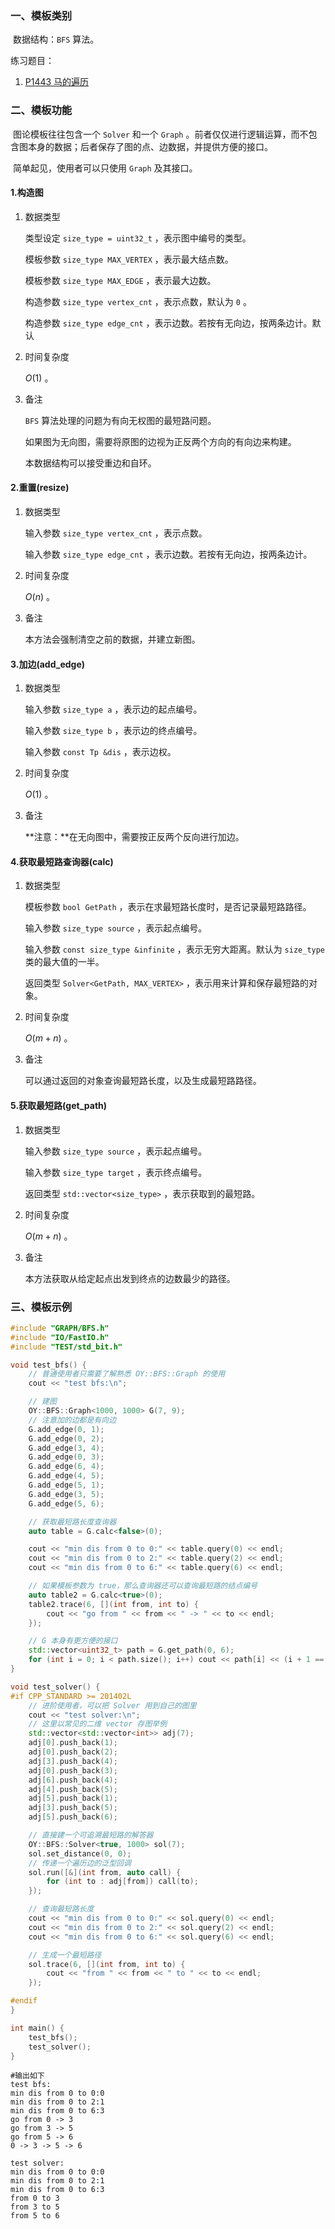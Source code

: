 ### 一、模板类别

​	数据结构：`BFS` 算法。

  练习题目：

1. [P1443 马的遍历](https://www.luogu.com.cn/problem/P1443)


### 二、模板功能

​	图论模板往往包含一个 `Solver` 和一个 `Graph` 。前者仅仅进行逻辑运算，而不包含图本身的数据；后者保存了图的点、边数据，并提供方便的接口。

​	简单起见，使用者可以只使用 `Graph` 及其接口。

#### 1.构造图

1. 数据类型

   类型设定 `size_type = uint32_t` ，表示图中编号的类型。

   模板参数 `size_type MAX_VERTEX` ，表示最大结点数。

   模板参数 `size_type MAX_EDGE` ，表示最大边数。
   
   构造参数 `size_type vertex_cnt` ，表示点数，默认为 `0` 。
   
   构造参数 `size_type edge_cnt` ，表示边数。若按有无向边，按两条边计。默认
   
2. 时间复杂度

   $O(1)$ 。

3. 备注

   `BFS` 算法处理的问题为有向无权图的最短路问题。

   如果图为无向图，需要将原图的边视为正反两个方向的有向边来构建。

   本数据结构可以接受重边和自环。
   

#### 2.重置(resize)

1. 数据类型

   输入参数 `size_type vertex_cnt` ，表示点数。

   输入参数 `size_type edge_cnt` ，表示边数。若按有无向边，按两条边计。

2. 时间复杂度

   $O(n)$ 。

3. 备注

   本方法会强制清空之前的数据，并建立新图。

#### 3.加边(add_edge)

1. 数据类型

   输入参数 `size_type a`​ ，表示边的起点编号。

   输入参数 `size_type b` ，表示边的终点编号。

   输入参数 `const Tp &dis` ，表示边权。

2. 时间复杂度

   $O(1)$ 。

3. 备注

   **注意：**在无向图中，需要按正反两个反向进行加边。

#### 4.获取最短路查询器(calc)

1. 数据类型

   模板参数 `bool GetPath` ，表示在求最短路长度时，是否记录最短路路径。

   输入参数 `size_type source` ，表示起点编号。

   输入参数 `const size_type &infinite` ，表示无穷大距离。默认为 `size_type` 类的最大值的一半。

   返回类型 `Solver<GetPath, MAX_VERTEX>` ，表示用来计算和保存最短路的对象。

2. 时间复杂度

   $O(m+n)$ 。

3. 备注

   可以通过返回的对象查询最短路长度，以及生成最短路路径。

#### 5.获取最短路(get_path)

1. 数据类型

   输入参数 `size_type source` ，表示起点编号。

   输入参数 `size_type target` ，表示终点编号。

   返回类型 `std::vector<size_type>` ，表示获取到的最短路。

2. 时间复杂度

   $O(m+n)$ 。

3. 备注

   本方法获取从给定起点出发到终点的边数最少的路径。


### 三、模板示例

```c++
#include "GRAPH/BFS.h"
#include "IO/FastIO.h"
#include "TEST/std_bit.h"

void test_bfs() {
    // 普通使用者只需要了解熟悉 OY::BFS::Graph 的使用
    cout << "test bfs:\n";

    // 建图
    OY::BFS::Graph<1000, 1000> G(7, 9);
    // 注意加的边都是有向边
    G.add_edge(0, 1);
    G.add_edge(0, 2);
    G.add_edge(3, 4);
    G.add_edge(0, 3);
    G.add_edge(6, 4);
    G.add_edge(4, 5);
    G.add_edge(5, 1);
    G.add_edge(3, 5);
    G.add_edge(5, 6);

    // 获取最短路长度查询器
    auto table = G.calc<false>(0);

    cout << "min dis from 0 to 0:" << table.query(0) << endl;
    cout << "min dis from 0 to 2:" << table.query(2) << endl;
    cout << "min dis from 0 to 6:" << table.query(6) << endl;

    // 如果模板参数为 true，那么查询器还可以查询最短路的结点编号
    auto table2 = G.calc<true>(0);
    table2.trace(6, [](int from, int to) {
        cout << "go from " << from << " -> " << to << endl;
    });

    // G 本身有更方便的接口
    std::vector<uint32_t> path = G.get_path(0, 6);
    for (int i = 0; i < path.size(); i++) cout << path[i] << (i + 1 == path.size() ? "\n\n" : " -> ");
}

void test_solver() {
#if CPP_STANDARD >= 201402L
    // 进阶使用者，可以把 Solver 用到自己的图里
    cout << "test solver:\n";
    // 这里以常见的二维 vector 存图举例
    std::vector<std::vector<int>> adj(7);
    adj[0].push_back(1);
    adj[0].push_back(2);
    adj[3].push_back(4);
    adj[0].push_back(3);
    adj[6].push_back(4);
    adj[4].push_back(5);
    adj[5].push_back(1);
    adj[3].push_back(5);
    adj[5].push_back(6);

    // 直接建一个可追溯最短路的解答器
    OY::BFS::Solver<true, 1000> sol(7);
    sol.set_distance(0, 0);
    // 传递一个遍历边的泛型回调
    sol.run([&](int from, auto call) {
        for (int to : adj[from]) call(to);
    });

    // 查询最短路长度
    cout << "min dis from 0 to 0:" << sol.query(0) << endl;
    cout << "min dis from 0 to 2:" << sol.query(2) << endl;
    cout << "min dis from 0 to 6:" << sol.query(6) << endl;

    // 生成一个最短路径
    sol.trace(6, [](int from, int to) {
        cout << "from " << from << " to " << to << endl;
    });

#endif
}

int main() {
    test_bfs();
    test_solver();
}
```

```
#输出如下
test bfs:
min dis from 0 to 0:0
min dis from 0 to 2:1
min dis from 0 to 6:3
go from 0 -> 3
go from 3 -> 5
go from 5 -> 6
0 -> 3 -> 5 -> 6

test solver:
min dis from 0 to 0:0
min dis from 0 to 2:1
min dis from 0 to 6:3
from 0 to 3
from 3 to 5
from 5 to 6

```

